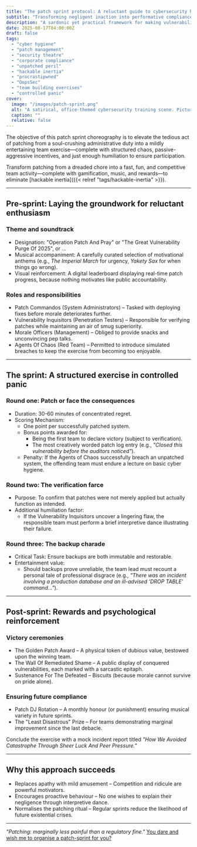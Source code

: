 ```yaml
---
title: "The patch sprint protocol: A reluctant guide to cybersecurity hygiene"
subtitle: "Transforming negligent inaction into performative compliance through structured peer pressure"
description: "A sardonic yet practical framework for making vulnerability patching minimally unbearable through gamification, public shaming and biscuit-based incentives."
date: 2025-08-17T04:00:00Z
draft: false
tags:
  - "cyber hygiene"
  - "patch management"
  - "security theatre"
  - "corporate compliance"
  - "unpatched peril"
  - "hackable inertia"
  - "procrastipwned"
  - "OopsSec"
  - "team building exercises"
  - "controlled panic"
cover:
  image: "/images/patch-sprint.png"
  alt: "A satirical, office-themed cybersecurity training scene. Picture a group of IT professionals in a drab, fluorescent-lit office, dressed in mismatched uniforms, frantically applying digital patches to oversized, cartoonish computer systems. One technician is holding a giant, comically large patch labeled 'Patch or Perish,' while another is performing an exaggerated interpretive dance in front of a screen displaying a 'Vulnerability Detected' alert. A third is hastily scribbling patch logs with titles like 'Closed this vulnerability before the auditors noticed.' In the background, a leaderboard shows teams competing with humorous names like 'Patch Commandos' and 'Agents of Chaos.' The atmosphere is chaotic yet humorous, capturing the essence of a gamified, high-pressure patching sprint." 
  caption: ""
  relative: false
---
```


The objective of this patch sprint choreography is to elevate the tedious act of patching from a soul-crushing 
administrative duty into a mildly entertaining team exercise—complete with structured chaos, passive-aggressive 
incentives, and just enough humiliation to ensure participation.

Transform patching from a dreaded chore into a fast, fun, and competitive team activity—complete with gamification, 
music, and rewards—to eliminate [hackable inertia]({{< relref "tags/hackable-inertia" >}}).

---

## Pre-sprint: Laying the groundwork for reluctant enthusiasm

### Theme and soundtrack

- Designation: "Operation Patch And Pray" or "The Great Vulnerability Purge Of 2025", or ... 
- Musical accompaniment: A carefully curated selection of motivational anthems (e.g., *The Imperial March* for urgency, *Yakety Sax* for when things go wrong).  
- Visual reinforcement: A digital leaderboard displaying real-time patch progress, because nothing motivates like public accountability.  

### Roles and responsibilities

- Patch Commandos (System Administrators) – Tasked with deploying fixes before morale deteriorates further.  
- Vulnerability Inquisitors (Penetration Testers) – Responsible for verifying patches while maintaining an air of smug superiority.  
- Morale Officers (Management) – Obliged to provide snacks and unconvincing pep talks.  
- Agents Of Chaos (Red Team) – Permitted to introduce simulated breaches to keep the exercise from becoming too enjoyable.  

---

## The sprint: A structured exercise in controlled panic

### Round one: Patch or face the consequences

- Duration: 30-60 minutes of concentrated regret.  
- Scoring Mechanism:  
  - One point per successfully patched system.  
  - Bonus points awarded for:  
    - Being the first team to declare victory (subject to verification).  
    - The most creatively worded patch log entry (e.g., *"Closed this vulnerability before the auditors noticed"*).  
  - Penalty: If the Agents of Chaos successfully breach an unpatched system, the offending team must endure a lecture on basic cyber hygiene.  

### Round two: The verification farce  

- Purpose: To confirm that patches were not merely applied but actually function as intended.  
- Additional humiliation factor:  
  - If the Vulnerability Inquisitors uncover a lingering flaw, the responsible team must perform a brief interpretive dance illustrating their failure.  

### Round three: The backup charade

- Critical Task: Ensure backups are both immutable and restorable.  
- Entertainment value:  
  - Should backups prove unreliable, the team lead must recount a personal tale of professional disgrace (e.g., *"There was an incident involving a production database and an ill-advised ‘DROP TABLE’ command…"*).  

---

## Post-sprint: Rewards and psychological reinforcement

### Victory ceremonies  

- The Golden Patch Award – A physical token of dubious value, bestowed upon the winning team.  
- The Wall Of Remediated Shame – A public display of conquered vulnerabilities, each marked with a sarcastic epitaph.  
- Sustenance For The Defeated – Biscuits (because morale cannot survive on pride alone).  

### Ensuring future compliance

- Patch DJ Rotation – A monthly honour (or punishment) ensuring musical variety in future sprints.  
- The "Least Disastrous" Prize – For teams demonstrating marginal improvement since the last debacle. 

Conclude the exercise with a mock incident report titled *"How We Avoided Catastrophe Through Sheer Luck And Peer Pressure."* 

---

## Why this approach succeeds

- Replaces apathy with mild amusement – Competition and ridicule are powerful motivators.  
- Encourages proactive behaviour – No one wishes to explain their negligence through interpretive dance.  
- Normalises the patching ritual – Regular sprints reduce the likelihood of future existential crises.  

---  

*"Patching: marginally less painful than a regulatory fine."* [You dare and wish me to organise a patch-sprint for you?](https://tymyrddin.dev/contact/)

